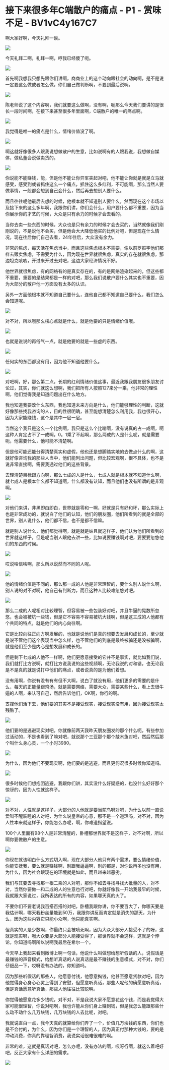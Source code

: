 # 接下来很多年C端散户的痛点 - P1 - 赏味不足 - BV1vC4y167C7

啊大家好啊，今天礼拜一诶。

![](img/768d0650f7996fe91cd8e76f66dcf21a_1.png)

今天礼拜二啊，礼拜一啊，哼我已经傻了呃。

![](img/768d0650f7996fe91cd8e76f66dcf21a_3.png)

首先啊我想我只想先跟你们讲啊，商商业上的这个动向跟社会的动向啊，是不是说一定要这么做或者怎么做，你们自己做判断啊，不要到最后说啊。



![](img/768d0650f7996fe91cd8e76f66dcf21a_5.png)

陈老师说了这个内容啊，我们就要这么做啊，没有啊，呃那么今天我们要讲的是很长一段时间啊，在接下来甚至很多年里面啊，C端散户的唯一的痛点啊。



![](img/768d0650f7996fe91cd8e76f66dcf21a_7.png)

我觉得是唯一的痛点是什么，情绪价值没了啊。

![](img/768d0650f7996fe91cd8e76f66dcf21a_9.png)

啊这就好像很多人跟我说想做散户的生意，比如说啊有的人跟我说，我想做自媒体，做私董会说做卖货的。

![](img/768d0650f7996fe91cd8e76f66dcf21a_11.png)

你说能不能赚钱，能，但是他不能让你异军突起对吧，他不能让你就是就是立马就感受，感受到或者抓住这么一个痛点，抓住这么多红利，不可能啊，那么当然人要做事情，一般都会想到自己会什么，然后再去想别人要什么。

而且往往呢他最后去想的时候，他根本就不知道别人要什么，然而现在这个市场以及接下来的这么多年啊，我跟你们讲，你们会什么，用户要什么都不重要，因为当你展示你的才艺的时候，大众是只有余力的时候才会去看的。

当你去卖一些东西的时候，大众也是只有余力的时候才会去买的，当然就像我们刚刚说的，不是说他不会买，但是他会大大降低他买的比例对吧，但是现在什么情况，现在往后你们自己去看，24年往后，大众没有余力。

非常的焦虑，每天活在焦虑当中，而且这些焦虑根本不需要，像以前罗振宇他们那样去贩卖焦虑，不需要为什么，因为现在世界就很焦虑，真实的存在就很焦虑，那边坦克咳咳，开过来开过去对吧，这边大家经济情况不好。

他世界就很焦虑，有的网络有的是真实存在的，有的是网络渲染起来的，但这些都不重要，重要的是结果都是一样的对吧，那么我们说散户要什么其实也不重要，因为大部分的散户他一方面没有太多的认识。

另外一方面他根本就不知道自己要什么，连他自己都不知道自己要什么，我们怎么会知道呢。

![](img/768d0650f7996fe91cd8e76f66dcf21a_13.png)

对不对，所以哦那么核心点就是什么，就是他要的只是情绪价值哦。

![](img/768d0650f7996fe91cd8e76f66dcf21a_15.png)

也就是说说的再俗气一点，就是他要的就是一些虚的东西。

![](img/768d0650f7996fe91cd8e76f66dcf21a_17.png)

任何实的东西都没有用，因为他不知道他要什么。

![](img/768d0650f7996fe91cd8e76f66dcf21a_19.png)

对吧啊，好，那么第二点，长期的红利情绪价值这事，最近我跟我朋友很多朋友讨论过，其实，你们就这么想啊，我们把所有人按照127来分一乘，他非常的理性啊，他们觉得我是知道问题出在什么地方。

我也知道我要改什么东西，我也知道未来方向是什么，他们能够理性的判断，这就好像那些找我咨询的人，目的性很明确，甚至能想清楚怎么利用我，我也很开心，因为大家能赚钱，这个是其中一层一层。

当然这个我只是这么一个比例啊，我只是这么个比喻啊，没有说真的占一成啊，啊这种人肯定占不了一成啊，0。1乘了不起啊，那么两成的人是什么呢，就是需要呃，他需要什么，他可能不清楚啊。

但是他可能还能分得清楚真实和虚假，他也还是想脚踏实地的去做点什么的啊，这就好像咨询我的那些人当中，他们能列出问题，但比较宏观啊，很不具体，也不是说非常直接啊，需要我通过他们的这些背景。

去理清楚目标跟方向啊，那么七成的人是什么，七成人就是根本就不知道什么啊，就七成人是根本什么都不知道啊，什么都没有认知，而且他们也没有所谓的是非观啊。



![](img/768d0650f7996fe91cd8e76f66dcf21a_21.png)

对他们来讲，非黑即白即白，世界就是零和一啊，好就是只有好和坏，那么实际上也是非常成功的，就说白了他们的认知，他们的朋友圈，他们所看到的就是全部的世界，别人说什么，他们都不信，也不是都不信嘛。

就是别人说什么，他们都觉得啊，就是就是姑且就这样子，他们认为他们所看到的世界就这样子，但是呢当别人跟他去讲一些，比如说要赚钱啊对吧，要要要忽悠他们的东西的时候。



![](img/768d0650f7996fe91cd8e76f66dcf21a_23.png)

哎说啥信啥啊，那么所以说然而不同的人呢。

![](img/768d0650f7996fe91cd8e76f66dcf21a_25.png)

他的情绪价值是不同的，那么那一成的人他是非常理智的，要什么别人说什么啊，别人说的对不对啊，他自己有判断力，而且这种人比较难忽悠对吧。



![](img/768d0650f7996fe91cd8e76f66dcf21a_27.png)

那么二成的人呢相对比较理智，但容易被一些包装好对吧，并且牛逼的晃数所忽悠，也会被被坑一些钱，但是它不容易不容易被坑大钱啊，但是这三成的人他都有个共同的特点，就是他们的内心向往啊。

它是比较向往正向方啊发展的，也就是说他们是真的想要去发展和成长的，至少就是说不管他们这个表现当中怎么样，也不管他们的到底是最终被骗还是没被骗啊，就是他们至少是内心是想发展和成长的。

但是剩下七成的人他不一样啊，他们更愿意接受的它并不是事实，就比如我们说，我们就打比方说啊，就打比方说我说的这些视频啊，无论我说的对和错，也无论我是不是真的就是说打中他们的痛点，或者说真的是为他们着想。

没有用啊，你说有没有有有但不大啊，说白了就没有用，他们更多的需要的是什么，每天的正能量跟鸡汤，就是需要网络，需要大众，需要某些什么，看上去很牛逼的人啊，来认可自己，然后告诉他们，OK啊，你行的啊。

支撑他们活下去，他们要的其实不是接受现实，接受现实没有用，因为接受现实太残酷了。

![](img/768d0650f7996fe91cd8e76f66dcf21a_29.png)

他们要的是逃避现实对吧，你就像前两天我昨天朋友圈发的那个什么呃，有些参加过活动的，不是也看到了嘛对吧，就说那个三亚那个那个敲木鱼对吧，然后然后那个叫什么身心灵，一个小时3980。



![](img/768d0650f7996fe91cd8e76f66dcf21a_31.png)

为什么，因为他们不要现实啊，他们要的是逃避，而且更何况很多时候你知道吗。

![](img/768d0650f7996fe91cd8e76f66dcf21a_33.png)

很多时候他们想抱团逃避，我跟你们讲，其实没什么好疑惑的，也没什么好好那个惊讶的，因为人性就这样子。

![](img/768d0650f7996fe91cd8e76f66dcf21a_35.png)

对不对，人性就是这样子，大部分的人他就是要当鸵鸟呀对吧，为什么以前一直说爱叫不醒装睡的人对吧，为什么说皇帝的心意，那不是一个道理吗，对不对，因为人性本来就这样子，你能怎么办呢，啊，你难道指望说。

100个人里面有98个人是非常清醒的，卧槽那世界就不是这样子，对不对啊，所以啊你要做散户的生意。

![](img/768d0650f7996fe91cd8e76f66dcf21a_37.png)

你现在就该明白什么方式切入啊，现在大部分人他只有两个需求，要么情绪价值，你能安抚我，要么就是赚钱啊，别跟我逼逼啊，别的都是，对你说再多也没有用，为什么，因为社会跟现在的环境就是如此，而且越来越恶劣。

我们与其要去寻找那一根二乘的人对吧，那你不如去寻找寻找大批量的人，对不对，当然你要做一和二成的人的生意也行对吧，你就好像我一开始我最早的时候，我就跟大家说过，我所表达的所有的内容，如果哪天真的火了。

不要你们不要老说我百搭百搭的对吧，卧槽我跟你讲，你不要百大了，你哪天要是我估计啊，哪天我粉丝量能到50万，我跟你讲反而肯定就是消失的那天，为什么，因为这些内容它只能小众啊，他只能真实啊。

但真实的人是少数啊，你最终只会被喷死啊，因为大众大部分人接受不了的呀，这就是现实呀，哦大众要是大部分人能接受得了，那世界就不会这样，这就是个悖论，你知道吗啊所以说啊我最后在希尔一个。

今天早上我起来看到微博上啊一句话，他说什么叫做想给想听假话的人，说假话是最赚钱的声音模式，给想听真话的人说真话是最不赚钱的生意模式，对不对，你们仔细品一下，哎呀没有办法的，你知道吗。

因为那些听假话的那些人，他愿意付钱，他愿意掏钱，他甚至愿意贷款对吧，因为他觉得身心身心心灵上得到了安慰，但愿意听真话，那些人呢他的确愿意听真话，但是真话愿意听真话，那些人他往往比较聪明。

你觉得他愿意花多少钱呢，对不对，不是我说大家不愿意花这个钱，而是我觉得大家可能很理智，你说对吧啊，我也许能从你们身上赚到钱，但是我怎么能跟那些什么动不动什么几万块钱，几万块钱的人去比呢，对吧。

我就说直白一点，我今天真的就算给你们弄了一个，价值几万块钱的东西，你们也是不会付的，为什么，因为你们是一个理智的人，因为真正付那种大钱的，要的是冲动消费，你真的靠理智消费，我说实话很难很难的啊。

非常的难，这就是真话对吧，怎么办呢，没有办法的啊，哎呀行啊，就这么着吧好吧，反正大家有什么详细的需求。



![](img/768d0650f7996fe91cd8e76f66dcf21a_39.png)
